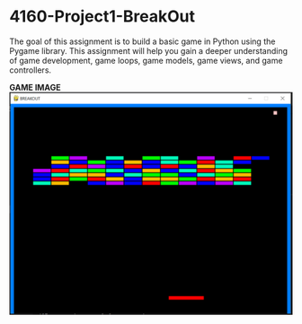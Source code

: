 # 4160-Project1-BreakOut
The goal of this assignment is to build a basic game in Python using the Pygame library. This assignment will help you gain a deeper understanding of game development, game loops, game models, game views, and game controllers.

**GAME IMAGE**
![ALT TEXT](Capture.png)
